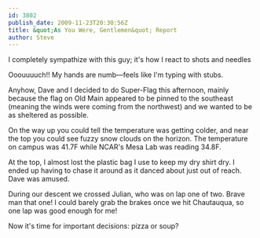 ```yaml
---
id: 3802
publish_date: 2009-11-23T20:30:56Z
title: &quot;As You Were, Gentlemen&quot; Report
author: Steve
---
```

  
I completely sympathize with this guy; it's how I react to shots and needles

Ooouuuuch!! My hands are numb—feels like I'm typing with stubs.

Anyhow, Dave and I decided to do Super-Flag this afternoon, mainly because the flag on Old Main appeared to be pinned to the southeast (meaning the winds were coming from the northwest) and we wanted to be as sheltered as possible.

On the way up you could tell the temperature was getting colder, and near the top you could see fuzzy snow clouds on the horizon. The temperature on campus was 41.7F while NCAR's Mesa Lab was reading 34.8F.

At the top, I almost lost the plastic bag I use to keep my dry shirt dry. I ended up having to chase it around as it danced about just out of reach. Dave was amused.

During our descent we crossed Julian, who was on lap one of two. Brave man that one! I could barely grab the brakes once we hit Chautauqua, so one lap was good enough for me!

Now it's time for important decisions: pizza or soup?